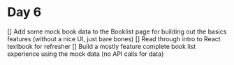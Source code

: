 # Day 6

[] Add some mock book data to the Booklist page for building out the basics features (without a nice UI, just bare bones)
[] Read through intro to React textbook for refresher
[] Build a mostly feature complete book list experience using the mock data (no API calls for data)
